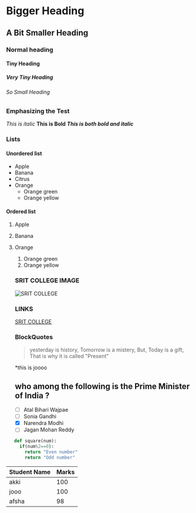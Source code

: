 # Bigger Heading
## A Bit Smaller Heading
### Normal heading
#### Tiny Heading
##### Very Tiny Heading
###### So Small Heading

### Emphasizing the Test 
*This is italic*
**This is Bold**
***This is both bold and italic***

### Lists
#### Unordered list
* Apple
* Banana
* Citrus
* Orange
  * Orange green
  * Orange yellow
#### Ordered list
1. Apple
2. Banana
3. Orange
    1. Orange green
    2. Orange yellow
    
    ### SRIT COLLEGE IMAGE
    ![SRIT COLLEGE](https://getmyuni.azureedge.net/college-images-test/srinivasa-ramanujan-institute-of-technology-srit-anantapur/4fc0af2638da4c12835cbff5fae3d82c.jpeg)
    ### LINKS
    [SRIT COLLEGE](http://srit.ac.in)
    
    ### BlockQuotes
    > yesterday is history,
    > Tomorrow is a mistery,
    > But, Today is a gift, That is why it is called "Present"
    
    \*this is joooo
    
    ## who among the following is the Prime Minister of India ?
    - [ ] Atal Bihari Wajpae
    - [ ] Sonia Gandhi
    - [x] Narendra Modhi
    - [ ] Jagan Mohan Reddy
    
 ```python
    def square(num):
      if(num%2==0):
        return "Even number"
        return "Odd number"
 ```
  
  
  
 Student Name|Marks
 ------------|-----
 akki         | 100
 jooo         |100
 afsha        |98
 
 
